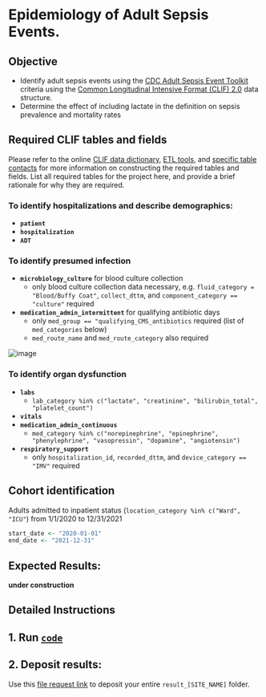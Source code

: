 # Epidemiology of Adult Sepsis Events. 

## Objective

* Identify adult sepsis events using the [CDC Adult Sepsis Event Toolkit](https://www.cdc.gov/sepsis/pdfs/sepsis-surveillance-toolkit-mar-2018_508.pdf) criteria using the [Common Longitudinal Intensive Format (CLIF) 2.0](https://clif-consortium.github.io/website/) data structure. 
* Determine the effect of including lactate in the definition on sepsis prevalence and mortality rates

## Required CLIF tables and fields

Please refer to the online [CLIF data dictionary](https://clif-consortium.github.io/website/data-dictionary.html), [ETL tools](https://github.com/clif-consortium/CLIF/tree/main/etl-to-clif-resources), and [specific table contacts](https://github.com/clif-consortium/CLIF?tab=readme-ov-file#relational-clif) for more information on constructing the required tables and fields. List all required tables for the project here, and provide a brief rationale for why they are required.

### To identify hospitalizations and describe demographics:
- **`patient`**
- **`hospitalization`**
- **`ADT`**

### To identify presumed infection
-  **`microbiology_culture`** for blood culture collection
    - only blood culture collection data necessary, e.g. `fluid_category = "Blood/Buffy Coat"`, `collect_dttm`, and `component_category == "culture"` required
-  **`medication_admin_intermittent`** for qualifying antibiotic days
    - only `med_group == "qualifying_CMS_antibiotics` required (list of `med_categories` below)
    - `med_route_name` and `med_route_category` also required
 
![image](https://github.com/user-attachments/assets/9bbcfbd1-e171-4a99-9c6f-3aa0a6a578a3)


### To identify organ dysfunction
- **`labs`**
  - `lab_category %in% c("lactate", "creatinine", "bilirubin_total", "platelet_count")`
- **`vitals`**
- **`medication_admin_continuous`**
  - `med_category %in% c("norepinephrine", "epinephrine", "phenylephrine", "vasopressin", "dopamine", "angiotensin")`
- **`respiratory_support`**
  - only `hospitalization_id`, `recorded_dttm`, and `device_category == "IMV"` required
  

## Cohort identification

Adults admitted to inpatient status (`location_category %in% c("Ward", "ICU"`) from 1/1/2020 to 12/31/2021

``` r
start_date <- "2020-01-01"
end_date <- "2021-12-31"
```

## Expected Results:

**under construction**

## Detailed Instructions

## 1. Run [`code`](code) 

## 2. Deposit results:
Use this [file request link](https://uchicago.app.box.com/f/ceaca412782f47529f9f509f594ad9b0) to deposit your entire `result_[SITE_NAME]` folder.


